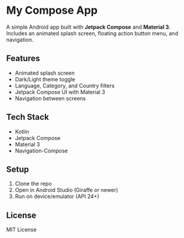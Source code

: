 # My Compose App
A simple Android app built with **Jetpack Compose** and **Material 3**.  
Includes an animated splash screen, floating action button menu, and navigation.

## Features
- Animated splash screen  
- Dark/Light theme toggle  
- Language, Category, and Country filters  
- Jetpack Compose UI with Material 3  
- Navigation between screens  

## Tech Stack
- Kotlin  
- Jetpack Compose  
- Material 3  
- Navigation-Compose  

## Setup
1. Clone the repo  
2. Open in Android Studio (Giraffe or newer)  
3. Run on device/emulator (API 24+)  

## License
MIT License
